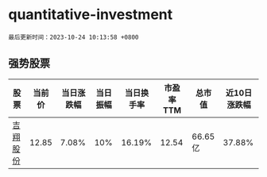 # quantitative-investment

`最后更新时间：2023-10-24 10:13:58 +0800`

## 强势股票

|股票|当前价|当日涨跌幅|当日振幅|当日换手率|市盈率TTM|总市值|近10日涨跌幅|
|----|----|----|----|----|----|----|----|
|[吉翔股份](https://xueqiu.com/S/SH603399)|12.85|7.08%|10%|16.19%|12.54|66.65亿|37.88%|
